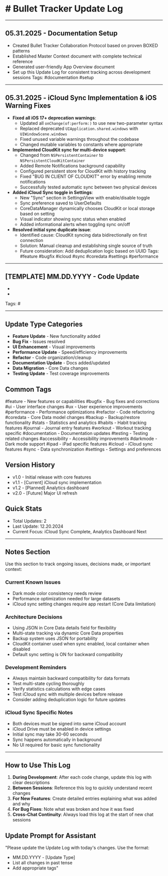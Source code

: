 #  # Bullet Tracker Update Log

---
## 05.31.2025 - Documentation Setup
- Created Bullet Tracker Collaboration Protocol based on proven BOXED patterns
- Established Master Context document with complete technical reference
- Generated user-friendly App Overview document
- Set up this Update Log for consistent tracking across development sessions
Tags: #documentation #setup

---
## 05.31.2025 - iCloud Sync Implementation & iOS Warning Fixes
- **Fixed all iOS 17+ deprecation warnings**:
  - Updated all `onChange(of:perform:)` to use new two-parameter syntax
  - Replaced deprecated `UIApplication.shared.windows` with `UIWindowScene.windows`
  - Fixed unused variable warnings throughout the codebase
  - Changed mutable variables to constants where appropriate
- **Implemented CloudKit sync for multi-device support**:
  - Changed from `NSPersistentContainer` to `NSPersistentCloudKitContainer`
  - Added Remote Notifications background capability
  - Configured persistent store for CloudKit with history tracking
  - Fixed "BUG IN CLIENT OF CLOUDKIT" error by enabling remote notifications
  - Successfully tested automatic sync between two physical devices
- **Added iCloud Sync toggle in Settings**:
  - New "Sync" section in SettingsView with enable/disable toggle
  - Sync preference saved to UserDefaults
  - CoreDataManager dynamically chooses CloudKit or local storage based on setting
  - Visual indicator showing sync status when enabled
  - Added informational alerts when toggling sync on/off
- **Resolved initial sync duplicate issue**:
  - Identified cause: CloudKit syncing data bidirectionally on first connection
  - Solution: Manual cleanup and establishing single source of truth
  - Future consideration: Add deduplication logic based on UUID
Tags: #feature #bugfix #icloud #sync #coredata #settings #performance

---
## [TEMPLATE] MM.DD.YYYY - Code Update
- 
- 
Tags: #

---
## Update Type Categories
- **Feature Update** - New functionality added
- **Bug Fix** - Issues resolved
- **UI Enhancement** - Visual improvements
- **Performance Update** - Speed/efficiency improvements
- **Refactor** - Code organization/cleanup
- **Documentation Update** - Docs added/updated
- **Data Migration** - Core Data changes
- **Testing Update** - Test coverage improvements

## Common Tags
#feature - New features or capabilities
#bugfix - Bug fixes and corrections
#ui - User interface changes
#ux - User experience improvements
#performance - Performance optimizations
#refactor - Code refactoring
#coredata - Core Data model changes
#backup - Backup/restore functionality
#stats - Statistics and analytics
#habits - Habit tracking features
#journal - Journal entry features
#workout - Workout tracking specific
#documentation - Documentation updates
#testing - Testing related changes
#accessibility - Accessibility improvements
#darkmode - Dark mode support
#ipad - iPad specific features
#icloud - iCloud sync features
#sync - Data synchronization
#settings - Settings and preferences

## Version History
- v1.0 - Initial release with core features
- v1.1 - [Current] iCloud sync implementation
- v1.2 - [Planned] Analytics dashboard
- v2.0 - [Future] Major UI refresh

## Quick Stats
- Total Updates: 2
- Last Update: 12.20.2024
- Current Focus: iCloud Sync Complete, Analytics Dashboard Next

---
## Notes Section
Use this section to track ongoing issues, decisions made, or important context:

### Current Known Issues
- Dark mode color consistency needs review
- Performance optimization needed for large datasets
- iCloud sync setting changes require app restart (Core Data limitation)

### Architecture Decisions
- Using JSON in Core Data details field for flexibility
- Multi-state tracking via dynamic Core Data properties
- Backup system uses JSON for portability
- CloudKit container used when sync enabled, local container when disabled
- Default sync setting is ON for backward compatibility

### Development Reminders
- Always maintain backward compatibility for data formats
- Test multi-state cycling thoroughly
- Verify statistics calculations with edge cases
- Test iCloud sync with multiple devices before release
- Consider adding deduplication logic for future updates

### iCloud Sync Specific Notes
- Both devices must be signed into same iCloud account
- iCloud Drive must be enabled in device settings
- Initial sync may take 30-60 seconds
- Sync happens automatically in background
- No UI required for basic sync functionality

---
## How to Use This Log
1. **During Development**: After each code change, update this log with clear descriptions
2. **Between Sessions**: Reference this log to quickly understand recent changes
3. **For New Features**: Create detailed entries explaining what was added and why
4. **For Bug Fixes**: Note what was broken and how it was fixed
5. **Cross-Chat Continuity**: Always load this log at the start of new chat sessions

## Update Prompt for Assistant
"Please update the Update Log with today's changes. Use the format:
- MM.DD.YYYY - [Update Type]
- List all changes in past tense
- Add appropriate tags"

